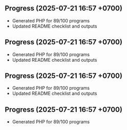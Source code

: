 ## Progress (2025-07-21 16:57 +0700)
- Generated PHP for 89/100 programs
- Updated README checklist and outputs


## Progress (2025-07-21 16:57 +0700)
- Generated PHP for 89/100 programs
- Updated README checklist and outputs
## Progress (2025-07-21 16:57 +0700)
- Generated PHP for 89/100 programs
- Updated README checklist and outputs
## Progress (2025-07-21 16:57 +0700)
- Generated PHP for 89/100 programs